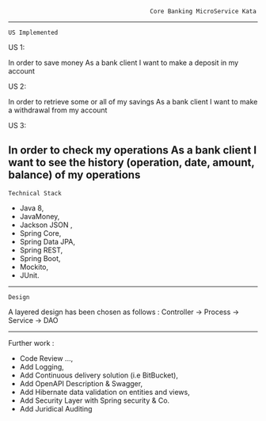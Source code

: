                                             Core Banking MicroService Kata
                                            
-----------------------------------------------------------------------------------------------------
    US Implemented

US 1:

In order to save money
As a bank client
I want to make a deposit in my account

US 2:

In order to retrieve some or all of my savings
As a bank client
I want to make a withdrawal from my account

US 3:

In order to check my operations
As a bank client
I want to see the history (operation, date, amount, balance) of my operations
------------------------------------------------------------------------------------------------------------
    Technical Stack
- Java 8,
- JavaMoney,
- Jackson JSON ,
- Spring Core,
- Spring Data JPA,
- Spring REST,
- Spring Boot,
- Mockito,
- JUnit.
------------------------------------------------------------------------------------------------------------
    Design
    
A layered design has been chosen as follows : Controller -> Process -> Service -> DAO
     
---------------------------------------------------------------------------

Further work :
 - Code Review ...,
 - Add Logging,
 - Add Continuous delivery solution (i.e BitBucket),
 - Add OpenAPI Description & Swagger,
 - Add Hibernate data validation on entities and views,
 - Add Security Layer with Spring security & Co.
 - Add Juridical Auditing